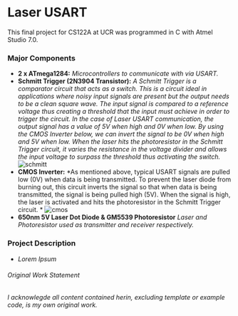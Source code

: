 # Laser USART
This final project for CS122A at UCR was programmed in C with Atmel Studio 7.0.  

### Major Components
  * **2 x ATmega1284:** *Microcontrollers to communicate with via USART.*
  * **Schmitt Trigger (2N3904 Transistor):** *A Schmitt Trigger is a comparator circuit that acts as a switch. This is a circuit ideal in applications where noisy input signals are present but the output needs to be a clean square wave. The input signal is compared to a reference voltage thus creating a threshold that the input must achieve in order to trigger the circuit. In the case of Laser USART communication, the output signal has a value of 5V when high and 0V when low. By using the CMOS Inverter below, we can invert the signal to be 0V when high and 5V when low. When the laser hits the photoresistor in the Schmitt Trigger circuit, it varies the resistance in the voltage divider and allows the input voltage to surpass the threshold thus activating the switch.* 
  ![schmitt](https://user-images.githubusercontent.com/9040611/33705611-d537e2a2-dae5-11e7-8a60-93f6f63c9f89.jpg)
  * **CMOS Inverter:** *As mentioned above, typical USART signals are pulled low (0V) when data is being transmitted. To prevent the laser diode from burning out, this circuit inverts the signal so that when data is being transmitted, the signal is being pulled high (5V). When the signal is high, the laser is activated and hits the photoresistor in the Schmitt Trigger circuit.  * 
  ![cmos](https://user-images.githubusercontent.com/9040611/33705663-093cde2c-dae6-11e7-9753-11be53aa5a84.jpg)
  * **650nm 5V Laser Dot Diode & GM5539 Photoresistor** *Laser and Photoresistor used as transmitter and receiver respectively.*
  
### Project Description
   * *Lorem Ipsum*
###### Original Work Statement
*I acknowlegde all content contained herin, excluding template or example code, is my own original work.*

